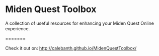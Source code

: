 # Miden Quest Toolbox
A collection of useful resources for enhancing your Miden Quest Online experience.

=======

Check it out on: http://calebanth.github.io/MidenQuestToolbox/
